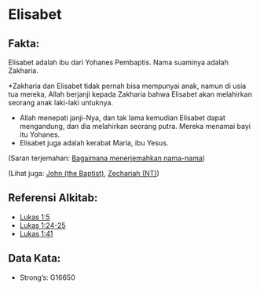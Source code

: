 # Elisabet

## Fakta:

Elisabet adalah ibu dari Yohanes Pembaptis. Nama suaminya adalah Zakharia.

*Zakharia dan Elisabet tidak pernah bisa mempunyai anak, namun di usia tua mereka, Allah berjanji kepada Zakharia bahwa Elisabet akan melahirkan seorang anak laki-laki untuknya.
* Allah menepati janji-Nya, dan tak lama kemudian Elisabet dapat mengandung, dan dia melahirkan seorang putra. Mereka menamai bayi itu Yohanes.
* Elisabet juga adalah kerabat Maria, ibu Yesus.

(Saran terjemahan: [Bagaimana menerjemahkan nama-nama](rc://en/ta/man/translate/translate-names))

(Lihat juga: [John (the Baptist)](../names/johnthebaptist.md), [Zechariah (NT)](../names/zechariahnt.md))

## Referensi Alkitab:

* [Lukas 1:5](rc://en/tn/help/luk/01/05)
* [Lukas 1:24-25](rc://en/tn/help/luk/01/24)
* [Lukas 1:41](rc://en/tn/help/luk/01/41)

## Data Kata:

* Strong’s: G16650
